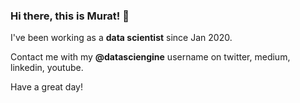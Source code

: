 ### Hi there, this is Murat! 👋

I've been working as a **data scientist** since Jan 2020. 

Contact me with my **@datasciengine** username on twitter, medium, linkedin, youtube.

Have a great day!
